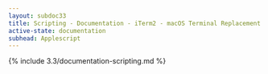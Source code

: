 ```yaml
---
layout: subdoc33
title: Scripting - Documentation - iTerm2 - macOS Terminal Replacement
active-state: documentation
subhead: Applescript
---
```

{% include 3.3/documentation-scripting.md %}
